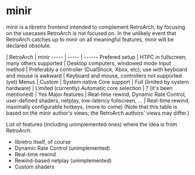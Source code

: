 # minir
minir is a libretro frontend intended to complement RetroArch, by focusing on the usecases RetroArch is not focused on. In the unlikely event that RetroArch catches up to minir on all meaningful features, minir will be declared obsolute.

 | RetroArch | minir
----- | ----- | ------
Prefered setup | HTPC in fullscreen; many others supported | Desktop computers, windowed mode
Input method | Preferably a controller (DualShock, Xbox, etc); use with keyboard and mouse is awkward | Keyboard and mouse, controllers not supported (yet)
Menus | Custom | System native
Core support | Full (limited by system hardware) | Limited (currently)
Automatic core selection | ? (it's been mentioned) | Yes
Major features | Real-time rewind, Dynamic Rate Control, user-defined shaders, netplay, low-latency fullscreen, ... | Real-time rewind, maximally configurable hotkeys, (more to come)
(Note that this table is based on the minir author's views; the RetroArch authors' views may differ.)

List of features (including unimplemented ones) where the idea is from RetroArch:
- libretro itself, of course
- Dynamic Rate Control (unimplemented)
- Real-time rewind
- Rewind-based netplay (unimplemented)
- Custom shaders
